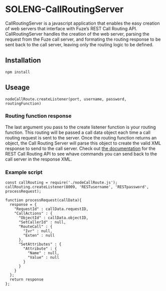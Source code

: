 # SOLENG-CallRoutingServer
CallRoutingServer is a javascript application that enables the easy creation of web servers that interface with Fuze’s REST Call Routing API. CallRoutingServer handles the creation of the web server, parsing the request from the Fuze call server, and formating the routing response to be sent back to the call server, leaving only the routing logic to be defined.

## Installation
```npm install```

## Useage
```nodeCallRoute.createListener(port, username, password, routingFunction)```

### Routing function response
The last argument you pass to the create listener function is your routing function. This routing will be passed a call data object each time a call routing request is sent to the server. Once the routing function returns an object, the Call Routing Server will parse this object to create the valid XML response to send to the call server. Check out [the documentation](null) for the REST Call Routing API to see whave commands you can send back to the call server in the response XML.

### Example script
```
const callRouting = require('./nodeCallRoute.js');
callRouting.createListener(8009, 'RESTusername', 'RESTpassword', processRequest);

function processRequest(callData){
  response = {
    "RequestId" : callData.requestID,
    "CallActions" : {
      "ObjectId" : callData.objectID,
      "SetCallerId" : null,
      "RouteCall" : {
        "Ivr" : null,
        "Exten" : null
      },
      "SetAttributes" : {
        "Attribute" : {
          "Name" : null,
          "Value" : null
        }
      }
    }
  };
  return response
};
```
